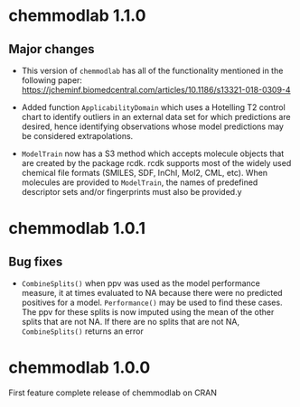 # chemmodlab 1.1.0

## Major changes

* This version of `chemmodlab` has all of the functionality mentioned in the following paper: https://jcheminf.biomedcentral.com/articles/10.1186/s13321-018-0309-4

* Added function `ApplicabilityDomain` which uses a Hotelling T2 control chart to identify outliers in an external data set for which predictions are desired, hence identifying observations whose model predictions may be considered extrapolations.

* `ModelTrain` now has a S3 method which accepts molecule objects that are created by the package rcdk. rcdk supports most of the widely used chemical file formats (SMILES, SDF, InChI, Mol2, CML, etc). When molecules are provided to `ModelTrain`, the names of predefined descriptor sets and/or fingerprints must also be provided.y 

# chemmodlab 1.0.1

## Bug fixes

* `CombineSplits()` when ppv was used as the model performance measure, it at times 
  evaluated to NA because there were no predicted positives for a model. `Performance()`
  may be used to find these cases.  The ppv for these splits is now imputed using the mean
  of the other splits that are not NA.  If there are no splits that are not NA, 
  `CombineSplits()` returns an error

# chemmodlab 1.0.0

First feature complete release of chemmodlab on CRAN
